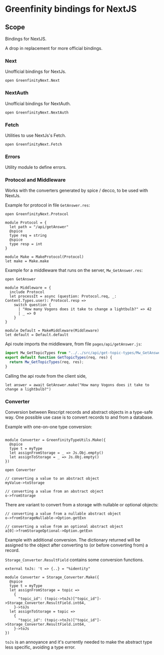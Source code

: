 # Greenfinity bindings for NextJS

## Scope

Bindings for NextJS.

A drop in replacement for more official bindings.

### Next

Unofficial bindings for NextJs.

```res
open GreenfinityNext.Next
```

### NextAuth

Unofficial bindings for NextAuth.

```res
open GreenfinityNext.NextAuth
```

### Fetch

Utilities to use NextJs's Fetch.

```res
open GreenfinityNext.Fetch
```

### Errors

Utility module to define errors.

### Protocol and Middleware

Works with the converters generated by spice / decco, to be used with NextJs.

Example for protocol in file `GetAnswer.res`:

```res
open GreenfinityNext.Protocol

module Protocol = {
  let path = "/api/getAnswer"
  @spice
  type req = string
  @spice
  type resp = int
}

module Make = MakeProtocol(Protocol)
let make = Make.make
```

Example for a middleware that runs on the server, `Mw_GetAnswer.res`:

```res
open GetAnswer

module Middleware = {
  include Protocol
  let processIt = async (question: Protocol.req, _: Content.Types.user): Protocol.resp =>
    switch question {
      | "How many Vogons does it take to change a lightbulb?" => 42
      | _ => 0
    }
}

module Default = MakeMiddleware(Middleware)
let default = Default.default
```

Api route imports the middleware, from file `pages/api/getAnswer.js`:

```js
import Mw_GetTopicTypes from "../../src/api/get-topic-types/Mw_GetAnswer.bs.js";
export default function GetTopicTypes(req, res) {
  return Mw_GetTopicTypes(req, res);
}
```

Calling the api route from the client side,

```res
let answer = await GetAnswer.make("How many Vogons does it take to change a lightbulb?")
```

### Converter

Conversion between Rescript records and abstract objects in a type-safe way. One possible use case is to convert records to and from a database.

Example with one-on-one type conversion:

```res

module Converter = GreenfinityTypeUtils.Make({
  @spice
  type t = myType
  let assignFromStorage = _ => Js.Obj.empty()
  let assignToStorage = _ => Js.Obj.empty()
})

open Converter

// converting a value to an abstract object
myValue->toStorage

// converting a value from an abstract object
o->fromStorage
```

There are variant to convert from a storage with nullable or optional objects:

```res
// converting a value from a nullable abstract object
o->fromStorageNullable->Option.getExn

// converting a value from an optional abstract object
a[0]->fromStorageOptional->Option.getExn
```

Example with additional conversion. The dictionary returned will be assigned to the object after converting to (or before converting from) a record.

`Storage_Converter.ResultField` contains some conversion functions.

```res
external toJs: 't => {..} = "%identity"

module Converter = Storage_Converter.Make({
  @spice
  type t = myType
  let assignFromStorage = topic =>
    {
      "topic_id": (topic->toJs)["topic_id"]->Storage_Converter.ResultField.int64,
    }->toJs
  let assignToStorage = topic =>
    {
      "topic_id": (topic->toJs)["topic_id"]->Storage_Converter.ResultField.int64,
    }->toJs
})
```

`toJs` is an annoyance and it's currently needed to make the abstract type less specific, avoiding a type error.
